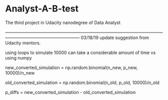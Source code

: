 # Analyst-A-B-test
The third project in Udacity nanodegree of Data Analyst

—————————————————————————————————————————————————————
03/18/19 update suggestion from Udacity mentors.

using loops to simulate 10000 can take a considerable amount of time vs using numpy 

new_converted_simulation = np.random.binomial(n_new, p_new,  10000)/n_new

old_converted_simulation = np.random.binomial(n_old, p_old,  10000)/n_old

p_diffs = new_converted_simulation - old_converted_simulation
